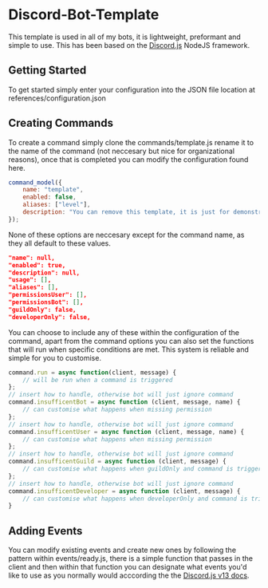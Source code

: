 # Discord-Bot-Template
This template is used in all of my bots, it is lightweight, preformant and simple to use. This has been based on the [Discord.js](https://discord.js.org) NodeJS framework.

## Getting Started
To get started simply enter your configuration into the JSON file location at references/configuration.json

## Creating Commands
To create a command simply clone the commands/template.js rename it to the name of the command (not neccesary but nice for organizational reasons), once that is completed you can modify the configuration found here.
```javascript
command_model({
    name: "template",
    enabled: false,
    aliases: ["level"],
    description: "You can remove this template, it is just for demonstration purposes",
});
```
None of these options are neccesary except for the command name, as they all default to these values.
```json
"name": null,
"enabled": true,
"description": null,
"usage": [],
"aliases": [],
"permissionsUser": [],
"permissionsBot": [],
"guildOnly": false,
"developerOnly": false,
```
You can choose to include any of these within the configuration of the command, apart from the command options you can also set the functions that will run when specific conditions are met. This system is reliable and simple for you to customise.
```javascript
command.run = async function(client, message) {
    // will be run when a command is triggered
};
// insert how to handle, otherwise bot will just ignore command
command.insufficentBot = async function (client, message, name) {
    // can customise what happens when missing permission
};
// insert how to handle, otherwise bot will just ignore command
command.insufficentUser = async function (client, message, name) {
    // can customise what happens when missing permission
};
// insert how to handle, otherwise bot will just ignore command
command.insufficentGuild = async function (client, message) {
    // can customise what happens when guildOnly and command is triggered not in a guild
};
// insert how to handle, otherwise bot will just ignore command
command.insufficentDeveloper = async function (client, message) {
    // can customise what happens when developerOnly and command is triggered but user is not developer
}
```

## Adding Events
You can modify existing events and create new ones by following the pattern within events/ready.js, there is a simple function that passes in the client and then within that function you can designate what events you'd like to use as you normally would acccording the the [Discord.js v13 docs](https://discord.js.org).